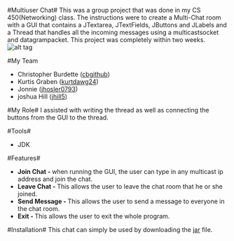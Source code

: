 #Multiuser Chat#
This was a group project that was done in my CS 450(Networking) class. The instructions were to create a Multi-Chat room with a GUI that contains a JTextarea, JTextFields, JButtons and JLabels and a Thread that handles all the incoming messages using a multicastsocket and datagrampacket. This project was completely within two weeks.
![alt tag](https://cloud.githubusercontent.com/assets/8529024/11330866/302932f6-9178-11e5-8e98-919e4a91a2b2.png) 

#My Team
 <ul>
    <li>Christopher Burdette (<a href="http://github.com/cbgithub">cbgithub</a>)</li>
    <li>Kurtis Graben (<a href="http://github.com/kurtdawg24">kurtdawg24</a>)</li>
    <li>Jonnie (<a href="https://github.com/jhosler0793">jhosler0793</a>)</li>
    <li>joshua Hill (<a href="https://github.com/jhill5">jhill5</a>)</li>
  </ul>

#My Role#
I assisted with writing the thread as well as connecting the buttons from the GUI to the thread.

#Tools#
<ul>
<li> JDK </li>
 </ul>

#Features#
  <ul>
    <li><b>Join Chat - </b>
     when running the GUI, the user can type in any multicast ip address and join the chat.
    </li>
    <li><b>Leave Chat - </b>
     This allows the user to leave the chat room that he or she joined. 
    </li>
     <li><b>Send Message - </b>
     This allows the user to send a message to everyone in the chat room.
    </li>
     <li><b>Exit - </b>
     This allows the user to exit the whole program.
    </li>
  </ul>


#Installation#
This chat can simply be used by downloading the <a href="https://github.com/cbgithub/Multiuser-Chat/blob/master/MultiCastDemo1.jar?raw=true">jar</a> file.
